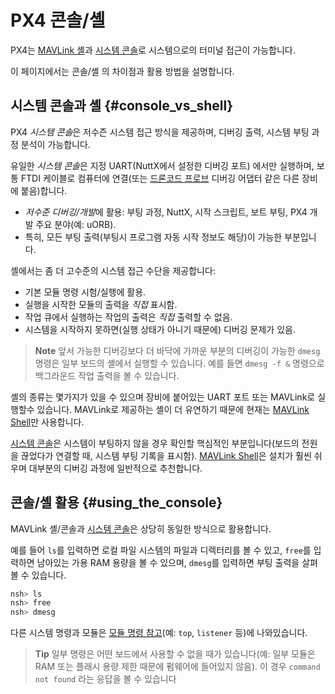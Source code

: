 # PX4 콘솔/셸

PX4는 [MAVLink 셸](../debug/mavlink_shell.md)과 [시스템 콘솔](../debug/system_console.md)로 시스템으로의 터미널 접근이 가능합니다.

이 페이지에서는 콘솔/셸 의 차이점과 활용 방법을 설명합니다.


## 시스템 콘솔과 셸 {#console_vs_shell}

PX4 *시스템 콘솔*은 저수즌 시스템 접근 방식을 제공하며, 디버깅 출력, 시스템 부팅 과정 분석이 가능합니다.

유일한 *시스템 콘솔*은 지정 UART(NuttX에서 설정한 디버깅 포트) 에서만 실행하며, 보통 FTDI 케이블로 컴퓨터에 연결(또는 [드론코드 프로브](https://kb.zubax.com/display/MAINKB/Dronecode+Probe+documentation) 디버깅 어댑터 같은 다른 장비에 붙음)합니다.
- *저수준 디버깅/개발*에 활용: 부팅 과정, NuttX, 시작 스크립트, 보트 부팅, PX4 개발 주요 분야(예: uORB).
- 특히, 모든 부팅 출력(부팅시 프로그램 자동 시작 정보도 해당)이 가능한 부분입니다.

셸에서는 좀 더 고수준의 시스템 접근 수단을 제공합니다:
- 기본 모듈 명령 시험/실행에 활용.
- 실행을 시작한 모듈의 출력을 *직접* 표시함.
- 작업 큐에서 실행하는 작업의 출력은 *직접* 출력할 수 없음.
- 시스템을 시작하지 못하면(실행 상태가 아니기 때문에) 디버깅 문제가 있음.

> **Note** 앞서 가능한 디버깅보다 더 바닥에 가까운 부분의 디버깅이 가능한 `dmesg` 명령은 일부 보드의 셸에서 실행할 수 있습니다. 예를 들면 `dmesg -f &` 명령으로 백그라운드 작업 출력을 볼 수 있습니다.

셸의 종류는 몇가지가 있을 수 있으며 장비에 붙어있는 UART 포트 또는 MAVLink로 실행할수 있습니다. MAVLink로 제공하는 셸이 더 유연하기 때문에 현재는 [MAVLink Shell](../debug/mavlink_shell.md)만 사용합니다.

[시스템 콘솔](../debug/system_console.md)은 시스템이 부팅하지 않을 경우 확인할 핵심적인 부분입니다(보드의 전원을 끊었다가 연결할 때, 시스템 부팅 기록을 표시함). [MAVLink Shell](../debug/mavlink_shell.md)은 설치가 훨씬 쉬우며 대부분의 디버깅 과정에 일반적으로 추천합니다.


## 콘솔/셸 활용  {#using_the_console}

MAVLink 셸/콘솔과 [시스템 콘솔](../debug/system_console.md)은 상당히 동일한 방식으로 활용합니다.

예를 들어 `ls`를 입력하면 로컬 파일 시스템의 파일과 디렉터리를 볼 수 있고, `free`를 입력하면 남아있는 가용 RAM 용량을 볼 수 있으며, `dmesg`를 입력하면 부팅 출력을 살펴볼 수 있습니다.

```bash
nsh> ls
nsh> free
nsh> dmesg
```

다른 시스템 명령과 모듈은 [모듈 명령 참고](../middleware/modules_main.md)(예: `top`, `listener` 등)에 나와있습니다.

> **Tip** 일부 명령은 어떤 보드에서 사용할 수 없을 때가 있습니다(예: 일부 모듈은 RAM 또는 플래시 용량 제한 때문에 펌웨어에 들어있지 않음). 이 경우 `command not found` 라는 응답을 볼 수 있습니다
